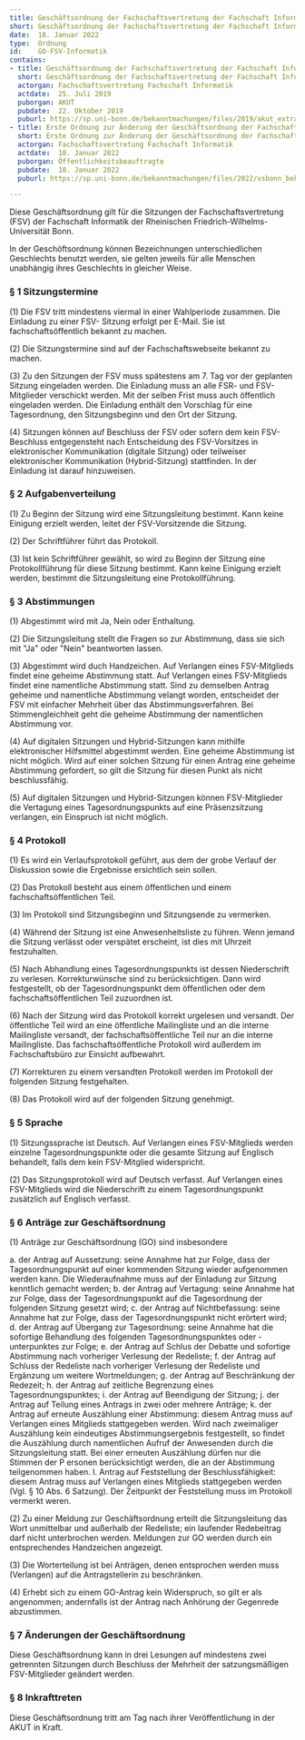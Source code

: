 ```yaml
---
title: Geschäftsordnung der Fachschaftsvertretung der Fachschaft Informatik der Rheinischen Friedrich-Wilhelms-Universität Bonn
short: Geschäftsordnung der Fachschaftsvertretung der Fachschaft Informatik
date:  18. Januar 2022
type:  Ordnung
id:    GO-FSV-Informatik
contains:
- title: Geschäftsordnung der Fachschaftsvertretung der Fachschaft Informatik der Rheinischen Friedrich-Wilhelms-Universität Bonn
  short: Geschäftsordnung der Fachschaftsvertretung der Fachschaft Informatik
  actorgan: Fachschaftsvertretung Fachschaft Informatik
  actdate:  25. Juli 2019
  puborgan: AKUT
  pubdate:  22. Oktober 2019
  puburl: https://sp.uni-bonn.de/bekanntmachungen/files/2019/akut_extra_2019-18.pdf
- title: Erste Ordnung zur Änderung der Geschäftsordnung der Fachschaftsvertretung der Fachschaft Informatik
  short: Erste Ordnung zur Änderung der Geschäftsordnung der Fachschaftsvertretung der Fachschaft Informatik
  actorgan: Fachschaftsvertretung Fachschaft Informatik
  actdate:  18. Januar 2022
  puborgan: Öffentlichkeitsbeauftragte
  pubdate:  18. Januar 2022
  puburl: https://sp.uni-bonn.de/bekanntmachungen/files/2022/vsbonn_bekanntmachung_2022-04.pdf

---
```


Diese Geschäftsordnung gilt für die Sitzungen der Fachschaftsvertretung (FSV) der Fachschaft
Informatik der Rheinischen Friedrich-Wilhelms-Universität Bonn.

In der Geschöftsordnung können Bezeichnungen unterschiedlichen Geschlechts benutzt werden, sie
gelten jeweils für alle Menschen unabhängig ihres Geschlechts in gleicher Weise.


### § 1 Sitzungstermine

(1) Die FSV tritt mindestens viermal in einer Wahlperiode zusammen. Die Einladung zu einer FSV-
Sitzung erfolgt per E-Mail. Sie ist fachschaftsöffentlich bekannt zu machen.

(2) Die Sitzungstermine sind auf der Fachschaftswebseite bekannt zu machen.

(3) Zu den Sitzungen der FSV muss spätestens am 7. Tag vor der geplanten Sitzung eingeladen werden. Die Einladung muss an alle FSR- und FSV-Mitglieder
verschickt werden. Mit der selben Frist muss auch öffentlich eingeladen werden. Die Einladung enthält den Vorschlag für eine Tagesordnung, den
Sitzungsbeginn und den Ort der Sitzung.

(4) Sitzungen können auf Beschluss der FSV oder sofern dem kein FSV-Beschluss entgegensteht nach Entscheidung des FSV-Vorsitzes in elektronischer
Kommunikation (digitale Sitzung) oder teilweiser elektronischer Kommunikation (Hybrid-Sitzung) stattfinden. In der Einladung ist darauf hinzuweisen.


### § 2 Aufgabenverteilung

(1) Zu Beginn der Sitzung wird eine Sitzungsleitung bestimmt. Kann keine Einigung erzielt werden,
leitet der FSV-Vorsitzende die Sitzung.

(2) Der Schriftführer führt das Protokoll.

(3) Ist kein Schriftführer gewählt, so wird zu Beginn der Sitzung eine Protokollführung für diese
Sitzung bestimmt. Kann keine Einigung erzielt werden, bestimmt die Sitzungsleitung eine
Protokollführung.


### § 3 Abstimmungen

(1) Abgestimmt wird mit Ja, Nein oder Enthaltung.

(2) Die Sitzungsleitung stellt die Fragen so zur Abstimmung, dass sie sich mit "Ja" oder "Nein"
beantworten lassen.

(3) Abgestimmt wird duch Handzeichen. Auf Verlangen eines FSV-Mitglieds findet eine geheime
Abstimmung statt. Auf Verlangen eines FSV-Mitglieds findet eine namentliche Abstimmung statt.
Sind zu demselben Antrag geheime und namentliche Abstimmung velangt worden, entscheidet der
FSV mit einfacher Mehrheit über das Abstimmungsverfahren. Bei Stimmengleichheit geht die
geheime Abstimmung der namentlichen Abstimmung vor.

(4) Auf digitalen Sitzungen und Hybrid-Sitzungen kann mithilfe elektronischer Hilfsmittel abgestimmt werden. Eine geheime Abstimmung ist nicht möglich. Wird
auf einer solchen Sitzung für einen Antrag eine geheime Abstimmung gefordert, so gilt die Sitzung für diesen Punkt als nicht beschlussfähig.

(5) Auf digitalen Sitzungen und Hybrid-Sitzungen können FSV-Mitglieder die Vertagung eines Tagesordnungspunkts auf eine Präsenzsitzung verlangen, ein
Einspruch ist nicht möglich.


### § 4 Protokoll

(1) Es wird ein Verlaufsprotokoll geführt, aus dem der grobe Verlauf der Diskussion sowie die
Ergebnisse ersichtlich sein sollen.

(2) Das Protokoll besteht aus einem öffentlichen und einem fachschaftsöffentlichen Teil.

(3) Im Protokoll sind Sitzungsbeginn und Sitzungsende zu vermerken.

(4) Während der Sitzung ist eine Anwesenheitsliste zu führen. Wenn jemand die Sitzung verlässt
oder verspätet erscheint, ist dies mit Uhrzeit festzuhalten.

(5) Nach Abhandlung eines Tagesordnungspunkts ist dessen Niederschrift zu verlesen.
Korrekturwünsche sind zu berücksichtigen. Dann wird festgestellt, ob der Tagesordnungspunkt dem
öffentlichen oder dem fachschaftsöffentlichen Teil zuzuordnen ist.

(6) Nach der Sitzung wird das Protokoll korrekt urgelesen und versandt. Der öffentliche Teil wird an
eine öffentliche Mailingliste und an die interne Mailingliste versandt, der fachschaftsöffentliche Teil
nur an die interne Mailingliste. Das fachschaftsöffentliche Protokoll wird außerdem im
Fachschaftsbüro zur Einsicht aufbewahrt.

(7) Korrekturen zu einem versandten Protokoll werden im Protokoll der folgenden Sitzung
festgehalten.

(8) Das Protokoll wird auf der folgenden Sitzung genehmigt.


### § 5 Sprache

(1) Sitzungssprache ist Deutsch. Auf Verlangen eines FSV-Mitglieds werden einzelne
Tagesordnungspunkte oder die gesamte Sitzung auf Englisch behandelt, falls dem kein FSV-Mitglied
widerspricht.

(2) Das Sitzungsprotokoll wird auf Deutsch verfasst. Auf Verlangen eines FSV-Mitglieds wird die
Niederschrift zu einem Tagesordnungspunkt zusätzlich auf Englisch verfasst.


### § 6 Anträge zur Geschäftsordnung

(1) Anträge zur Geschäftsordnung (GO) sind insbesondere

a. der Antrag auf Aussetzung: seine Annahme hat zur Folge, dass der Tagesordnungspunkt auf
einer kommenden Sitzung wieder aufgenommen werden kann. Die Wiederaufnahme muss auf der
Einladung zur Sitzung kenntlich gemacht werden;
b. der Antrag auf Vertagung: seine Annahme hat zur Folge, dass der Tagesordnungspunkt auf die
Tagesordnung der folgenden Sitzung gesetzt wird;
c. der Antrag auf Nichtbefassung: seine Annahme hat zur Folge, dass der Tagesordnungspunkt nicht
erörtert wird;
d. der Antrag auf Übergang zur Tagesordnung: seine Annahme hat die sofortige Behandlung des
folgenden Tagesordnungspunktes oder -unterpunktes zur Folge;
e. der Antrag auf Schlus der Debatte und sofortige Abstimmung nach vorheriger Verlesung der
Redeliste;
f. der Antrag auf Schluss der Redeliste nach vorheriger Verlesung der Redeliste und Ergänzung um
weitere Wortmeldungen;
g. der Antrag auf Beschränkung der Redezeit;
h. der Antrag auf zeitliche Begrenzung eines Tagesordnungspunktes;
i. der Antrag auf Beendigung der Sitzung;
j. der Antrag auf Teilung eines Antrags in zwei oder mehrere Anträge;
k. der Antrag auf erneute Auszählung einer Abstimmung: diesem Antrag muss auf Verlangen eines
Mitglieds stattgegeben werden. Wird nach zweimaliger Auszählung kein eindeutiges
Abstimmungsergebnis festgestellt, so findet die Auszählung durch namentlichen Aufruf der
Anwesenden durch die Sitzungsleitung statt. Bei einer erneuten Auszählung dürfen nur die
Stimmen der P ersonen berücksichtigt werden, die an der Abstimmung teilgenommen haben.
l. Antrag auf Feststellung der Beschlussfähigkeit: diesem Antrag muss auf Verlangen eines Mitglieds
stattgegeben werden (Vgl. § 10 Abs. 6 Satzung). Der Zeitpunkt der Feststellung muss im Protokoll
vermerkt weren.

(2) Zu einer Meldung zur Geschäftsordnung erteilt die Sitzungsleitung das Wort unmittelbar und
außerhalb der Redeliste; ein laufender Redebeitrag darf nicht unterbrochen werden. Meldungen zur
GO werden durch ein entsprechendes Handzeichen angezeigt.

(3) Die Worterteilung ist bei Anträgen, denen entsprochen werden muss (Verlangen) auf die
Antragstellerin zu beschränken.

(4) Erhebt sich zu einem GO-Antrag kein Widerspruch, so gilt er als angenommen; andernfalls ist
der Antrag nach Anhörung der Gegenrede abzustimmen.


### § 7 Änderungen der Geschäftsordnung

Diese Geschäftsordnung kann in drei Lesungen auf mindestens zwei getrennten Sitzungen durch
Beschluss der Mehrheit der satzungsmäßigen FSV-Mitglieder geändert werden.


### § 8 Inkrafttreten

Diese Geschäftsordnung tritt am Tag nach ihrer Veröffentlichung in der AKUT in Kraft.
